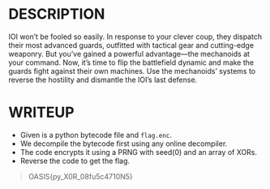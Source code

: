 # DESCRIPTION
IOI won’t be fooled so easily. In response to your clever coup, they dispatch their most advanced guards, outfitted with tactical gear and cutting-edge weaponry. But you’ve gained a powerful advantage—the mechanoids at your command. Now, it’s time to flip the battlefield dynamic and make the guards fight against their own machines. Use the mechanoids’ systems to reverse the hostility and dismantle the IOI’s last defense.


# WRITEUP 

- Given is a python bytecode file and `flag.enc`.
- We decompile the bytecode first using any online decompiler.
- The code encrypts it using a PRNG with seed(0) and an array of XORs.
- Reverse the code to get the flag.

>OASIS{py_X0R_08fu5c4710N5}
